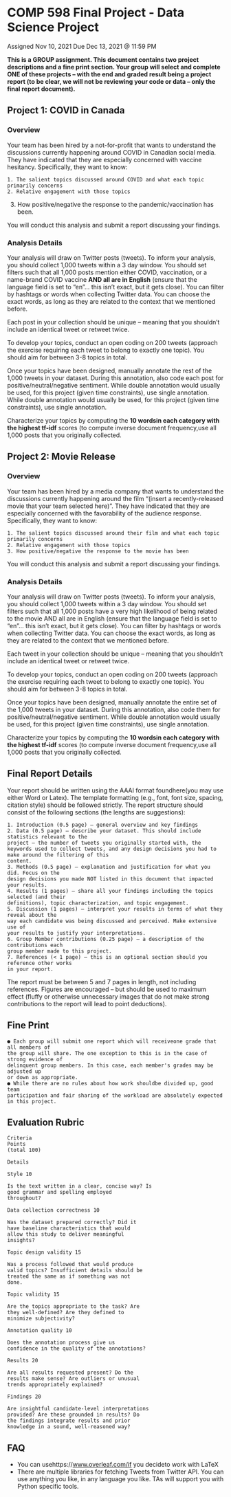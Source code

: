 # COMP 598 Final Project - Data Science Project

Assigned Nov 10, 2021
Due Dec 13, 2021 @ 11:59 PM

**This is a GROUP assignment. This document contains two project descriptions and a
fine print section. Your group will select and complete ONE of these projects – with
the end and graded result being a project report (to be clear, we will not be reviewing
your code or data – only the final report document).**

## Project 1: COVID in Canada

### Overview

Your team has been hired by a not-for-profit that wants to understand the discussions
currently happening around COVID in Canadian social media. They have indicated that they
are especially concerned with vaccine hesitancy. Specifically, they want to know:

```
1. The salient topics discussed around COVID and what each topic primarily concerns
2. Relative engagement with those topics
```
3. How positive/negative the response to the pandemic/vaccination has been.

You will conduct this analysis and submit a report discussing your findings.

### Analysis Details

Your analysis will draw on Twitter posts (tweets). To inform your analysis, you should collect
1,000 tweets within a 3 day window. You should set filters such that all 1,000 posts mention
either COVID, vaccination, or a name-brand COVID vaccine **AND all are in English** (ensure
that the language field is set to “en”... this isn’t exact, but it gets close). You can filter by
hashtags or words when collecting Twitter data. You can choose the exact words, as long as
they are related to the context that we mentioned before.

Each post in your collection should be unique – meaning that you shouldn’t include an
identical tweet or retweet twice.

To develop your topics, conduct an open coding on 200 tweets (approach the exercise
requiring each tweet to belong to exactly one topic). You should aim for between 3-8 topics
in total.

Once your topics have been designed, manually annotate the rest of the 1,000 tweets in
your dataset. During this annotation, also code each post for positive/neutral/negative
sentiment. While double annotation would usually be used, for this project (given time
constraints), use single annotation. While double annotation would usually be used, for this
project (given time constraints), use single annotation.

Characterize your topics by computing the **10 wordsin each category with the highest
tf-idf** scores (to compute inverse document frequency,use all 1,000 posts that you originally
collected.


## Project 2: Movie Release

### Overview

Your team has been hired by a media company that wants to understand the discussions
currently happening around the film “(insert a recently-released movie that your team
selected here)”. They have indicated that they are especially concerned with the favorability
of the audience response. Specifically, they want to know:

```
1. The salient topics discussed around their film and what each topic primarily concerns
2. Relative engagement with those topics
3. How positive/negative the response to the movie has been
```
You will conduct this analysis and submit a report discussing your findings.

### Analysis Details

Your analysis will draw on Twitter posts (tweets). To inform your analysis, you should collect
1,000 tweets within a 3 day window. You should set filters such that all 1,000 posts have a
very high likelihood of being related to the movie AND all are in English (ensure that the
language field is set to “en”... this isn’t exact, but it gets close). You can filter by hashtags or
words when collecting Twitter data. You can choose the exact words, as long as they are
related to the context that we mentioned before.

Each tweet in your collection should be unique – meaning that you shouldn’t include an
identical tweet or retweet twice.

To develop your topics, conduct an open coding on 200 tweets (approach the exercise
requiring each tweet to belong to exactly one topic). You should aim for between 3-8 topics
in total.

Once your topics have been designed, manually annotate the entire set of the 1,000 tweets
in your dataset. During this annotation, also code them for positive/neutral/negative
sentiment. While double annotation would usually be used, for this project (given time
constraints), use single annotation.

Characterize your topics by computing the **10 wordsin each category with the highest
tf-idf** scores (to compute inverse document frequency,use all 1,000 posts that you originally
collected.

## Final Report Details

Your report should be written using the AAAI format foundhere(you may use either Word or
Latex). The template formatting (e.g., font, font size, spacing, citation style) should be
followed strictly. The report structure should consist of the following sections (the lengths are
suggestions):

```
1. Introduction (0.5 page) – general overview and key findings
2. Data (0.5 page) – describe your dataset. This should include statistics relevant to the
project – the number of tweets you originally started with, the keywords used to collect tweets, and any design decisions you had to make around the filtering of this
content.
3. Methods (0.5 page) – explanation and justification for what you did. Focus on the
design decisions you made NOT listed in this document that impacted your results.
4. Results (1 pages) – share all your findings including the topics selected (and their
definitions), topic characterization, and topic engagement.
5. Discussion (1 pages) – interpret your results in terms of what they reveal about the
way each candidate was being discussed and perceived. Make extensive use of
your results to justify your interpretations.
6. Group Member contributions (0.25 page) – a description of the contributions each
group member made to this project.
7. References (< 1 page) – this is an optional section should you reference other works
in your report.
```
The report must be between 5 and 7 pages in length, not including references. Figures are
encouraged – but should be used to maximum effect (fluffy or otherwise unnecessary
images that do not make strong contributions to the report will lead to point deductions).

## Fine Print

```
● Each group will submit one report which will receiveone grade that all members of
the group will share. The one exception to this is in the case of strong evidence of
delinquent group members. In this case, each member's grades may be adjusted up
or down as appropriate.
● While there are no rules about how work shouldbe divided up, good team
participation and fair sharing of the workload are absolutely expected in this project.
```
## Evaluation Rubric

```
Criteria
Points
(total 100)
```
```
Details
```
```
Style 10
```
```
Is the text written in a clear, concise way? Is
good grammar and spelling employed
throughout?
```
```
Data collection correctness 10
```
```
Was the dataset prepared correctly? Did it
have baseline characteristics that would
allow this study to deliver meaningful
insights?
```
```
Topic design validity 15
```
```
Was a process followed that would produce
valid topics? Insufficient details should be
treated the same as if something was not
done.
```
```
Topic validity 15
```
```
Are the topics appropriate to the task? Are
they well-defined? Are they defined to
minimize subjectivity?
```

```
Annotation quality 10
```
```
Does the annotation process give us
confidence in the quality of the annotations?
```
```
Results 20
```
```
Are all results requested present? Do the
results make sense? Are outliers or unusual
trends appropriately explained?
```
```
Findings 20
```
```
Are insightful candidate-level interpretations
provided? Are these grounded in results? Do
the findings integrate results and prior
knowledge in a sound, well-reasoned way?
```
## FAQ

- You can usehttps://www.overleaf.com/if you decideto work with LaTeX
- There are multiple libraries for fetching Tweets from Twitter API. You can use
    anything you like, in any language you like. TAs will support you with Python specific
    tools.


